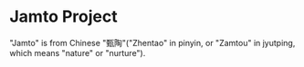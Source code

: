 # Jamto Project
"Jamto" is from Chinese "甄陶"("Zhentao" in pinyin, or "Zamtou" in jyutping, which means "nature" or "nurture").
